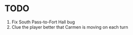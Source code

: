TODO
====

1. Fix South Pass-to-Fort Hall bug
2. Clue the player better that Carmen is moving on each turn
